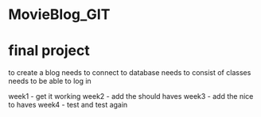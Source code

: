 # MovieBlog_GIT

# final project

to create a blog
needs to connect to database
needs to consist of classes
needs to be able to log in

week1 - get it working
week2 - add the should haves
week3 - add the nice to haves
week4 - test and test again

